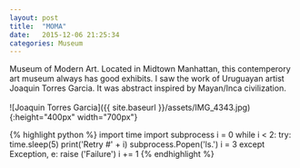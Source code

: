 ```yaml
---
layout: post
title:  "MOMA"
date:   2015-12-06 21:25:34
categories: Museum
---
```

Museum of Modern Art. Located in Midtown Manhattan, this contemperory art museum always has good exhibits. I saw the work of Uruguayan artist Joaquin Torres Garcia. It was abstract inspired by Mayan/Inca civilization. <br><br>
![Joaquin Torres Garcia]({{ site.baseurl }}/assets/IMG_4343.jpg){:height="400px" width="700px"}
<br>

{% highlight python %}
import time
import subprocess
i = 0
while i < 2:
    try:
        time.sleep(5)
        print('Retry #' + i)
        subprocess.Popen('ls.')
        i = 3
    except Exception, e:
        raise ('Failure')
        i += 1
{% endhighlight %}
